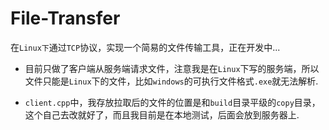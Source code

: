 # File-Transfer

在`Linux下`通过`TCP`协议，实现一个简易的文件传输工具，正在开发中...

- 目前只做了客户端从服务端请求文件，注意我是在`Linux`下写的服务端，所以文件只能是`Linux`下的文件，比如`windows`的可执行文件格式`.exe`就无法解析.

- `client.cpp`中，我存放拉取后的文件的位置是和`build`目录平级的`copy`目录，这个自己去改就好了，而且我目前是在本地测试，后面会放到服务器上.

